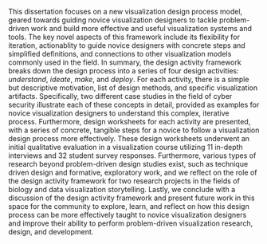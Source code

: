 This dissertation focuses on a new visualization design process model, geared
towards guiding novice visualization designers to tackle problem-driven work and
build more effective and useful visualization systems and tools. The key novel
aspects of this framework include its flexibility for iteration, actionablity
to guide novice designers with concrete steps and simplified definitions,
and connections to other visualization models commonly used in the field.
In summary, the design activity framework breaks down the design process into a
series of four design activities: _understand_, _ideate_, _make_, and _deploy_.
For each activity, there is a simple but descriptive motivation, list of design
methods, and specific visualization artifacts. Specifically, two different case
studies in the field of cyber security illustrate each of these concepts in
detail, provided as examples for novice visualization designers to understand
this complex, iterative process. Furthermore, design worksheets for each
activity are presented, with a series of concrete, tangible steps for a novice
to follow a visualization design process more effectively. These design
worksheets underwent an initial qualitative evaluation in a visualization course
utilizing 11 in-depth interviews and 32 student survey responses. Furthermore,
various types of research beyond problem-driven design studies exist, such as
technique driven design and formative, exploratory work, and we reflect on the
role of the design activity framework for two research projects in the fields of
biology and data visualization storytelling. Lastly, we conclude with a
discussion of the design activity framework and present future work in this
space for the community to explore, learn, and reflect on how this design
process can be more effectively taught to novice visualization designers and
improve their ability to perform problem-driven visualization research, design,
and development.

